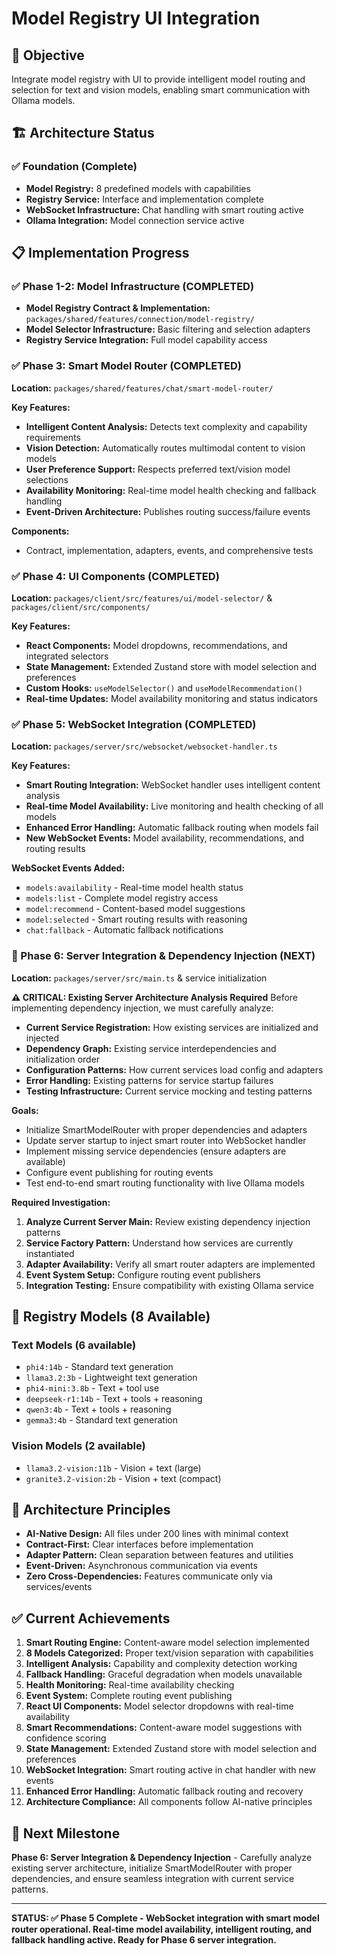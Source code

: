 # Model Registry UI Integration

## 🎯 Objective
Integrate model registry with UI to provide intelligent model routing and selection for text and vision models, enabling smart communication with Ollama models.

## 🏗️ Architecture Status

### ✅ Foundation (Complete)
- **Model Registry:** 8 predefined models with capabilities
- **Registry Service:** Interface and implementation complete  
- **WebSocket Infrastructure:** Chat handling with smart routing active
- **Ollama Integration:** Model connection service active

## 📋 Implementation Progress

### ✅ Phase 1-2: Model Infrastructure (COMPLETED)
- **Model Registry Contract & Implementation:** `packages/shared/features/connection/model-registry/`
- **Model Selector Infrastructure:** Basic filtering and selection adapters
- **Registry Service Integration:** Full model capability access

### ✅ Phase 3: Smart Model Router (COMPLETED)
**Location:** `packages/shared/features/chat/smart-model-router/`

**Key Features:**
- **Intelligent Content Analysis:** Detects text complexity and capability requirements
- **Vision Detection:** Automatically routes multimodal content to vision models
- **User Preference Support:** Respects preferred text/vision model selections
- **Availability Monitoring:** Real-time model health checking and fallback handling
- **Event-Driven Architecture:** Publishes routing success/failure events

**Components:**
- Contract, implementation, adapters, events, and comprehensive tests

### ✅ Phase 4: UI Components (COMPLETED)
**Location:** `packages/client/src/features/ui/model-selector/` & `packages/client/src/components/`

**Key Features:**
- **React Components:** Model dropdowns, recommendations, and integrated selectors
- **State Management:** Extended Zustand store with model selection and preferences
- **Custom Hooks:** `useModelSelector()` and `useModelRecommendation()`
- **Real-time Updates:** Model availability monitoring and status indicators

### ✅ Phase 5: WebSocket Integration (COMPLETED)
**Location:** `packages/server/src/websocket/websocket-handler.ts`

**Key Features:**
- **Smart Routing Integration:** WebSocket handler uses intelligent content analysis
- **Real-time Model Availability:** Live monitoring and health checking of all models
- **Enhanced Error Handling:** Automatic fallback routing when models fail
- **New WebSocket Events:** Model availability, recommendations, and routing results

**WebSocket Events Added:**
- `models:availability` - Real-time model health status
- `models:list` - Complete model registry access
- `model:recommend` - Content-based model suggestions  
- `model:selected` - Smart routing results with reasoning
- `chat:fallback` - Automatic fallback notifications

### 🚀 Phase 6: Server Integration & Dependency Injection (NEXT)
**Location:** `packages/server/src/main.ts` & service initialization

**⚠️ CRITICAL: Existing Server Architecture Analysis Required**
Before implementing dependency injection, we must carefully analyze:
- **Current Service Registration:** How existing services are initialized and injected
- **Dependency Graph:** Existing service interdependencies and initialization order
- **Configuration Patterns:** How current services load config and adapters
- **Error Handling:** Existing patterns for service startup failures
- **Testing Infrastructure:** Current service mocking and testing patterns

**Goals:**
- Initialize SmartModelRouter with proper dependencies and adapters
- Update server startup to inject smart router into WebSocket handler  
- Implement missing service dependencies (ensure adapters are available)
- Configure event publishing for routing events
- Test end-to-end smart routing functionality with live Ollama models

**Required Investigation:**
1. **Analyze Current Server Main:** Review existing dependency injection patterns
2. **Service Factory Pattern:** Understand how services are currently instantiated
3. **Adapter Availability:** Verify all smart router adapters are implemented
4. **Event System Setup:** Configure routing event publishers
5. **Integration Testing:** Ensure compatibility with existing Ollama service

## 🎯 Registry Models (8 Available)

### Text Models (6 available)
- `phi4:14b` - Standard text generation
- `llama3.2:3b` - Lightweight text generation  
- `phi4-mini:3.8b` - Text + tool use
- `deepseek-r1:14b` - Text + tools + reasoning
- `qwen3:4b` - Text + tools + reasoning
- `gemma3:4b` - Standard text generation

### Vision Models (2 available)  
- `llama3.2-vision:11b` - Vision + text (large)
- `granite3.2-vision:2b` - Vision + text (compact)

## 🔧 Architecture Principles

- **AI-Native Design:** All files under 200 lines with minimal context
- **Contract-First:** Clear interfaces before implementation  
- **Adapter Pattern:** Clean separation between features and utilities
- **Event-Driven:** Asynchronous communication via events
- **Zero Cross-Dependencies:** Features communicate only via services/events

## ✅ Current Achievements

1. **Smart Routing Engine:** Content-aware model selection implemented
2. **8 Models Categorized:** Proper text/vision separation with capabilities
3. **Intelligent Analysis:** Capability and complexity detection working
4. **Fallback Handling:** Graceful degradation when models unavailable
5. **Health Monitoring:** Real-time availability checking
6. **Event System:** Complete routing event publishing  
7. **React UI Components:** Model selector dropdowns with real-time availability
8. **Smart Recommendations:** Content-aware model suggestions with confidence scoring
9. **State Management:** Extended Zustand store with model selection and preferences
10. **WebSocket Integration:** Smart routing active in chat handler with new events
11. **Enhanced Error Handling:** Automatic fallback routing and recovery
12. **Architecture Compliance:** All components follow AI-native principles

## 🎯 Next Milestone

**Phase 6: Server Integration & Dependency Injection** - Carefully analyze existing server architecture, initialize SmartModelRouter with proper dependencies, and ensure seamless integration with current service patterns.

---

**STATUS: ✅ Phase 5 Complete - WebSocket integration with smart model router operational. Real-time model availability, intelligent routing, and fallback handling active. Ready for Phase 6 server integration.**
